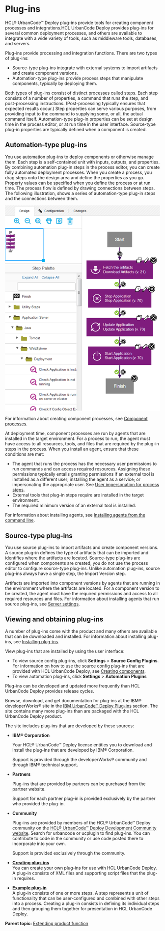 # Plug-ins

HCL® UrbanCode™ Deploy plug-ins provide tools for creating component processes and integrations.HCL UrbanCode Deploy provides plug-ins for several common deployment processes, and others are available to integrate with a wide variety of tools, such as middleware tools, databases, and servers.

Plug-ins provide processing and integration functions. There are two types of plug-ins:

-   Source-type plug-ins integrate with external systems to import artifacts and create component versions.
-   Automation-type plug-ins provide process steps that manipulate components, typically by deploying them.

Both types of plug-ins consist of distinct processes called steps. Each step consists of a number of properties, a command that runs the step, and post-processing instructions. \(Post-processing typically ensures that expected results occur.\) Step properties can serve various purposes, from providing input to the command to supplying some, or all, the actual command itself. Automation-type plug-in properties can be set at design time in the process editor, or at run time in the user interface. Source-type plug-in properties are typically defined when a component is created.

## Automation-type plug-ins

You use automation plug-ins to deploy components or otherwise manage them. Each step is a self-contained unit with inputs, outputs, and properties. By combining automation plug-in steps in the process editor, you can create fully automated deployment processes. When you create a process, you drag steps onto the design area and define the properties as you go. Property values can be specified when you define the process or at run time. The process flow is defined by drawing connections between steps. The following illustration, shows a series of automation-type plug-in steps and the connections between them.

![A simple component process that uses the WebSphere Application Server plug-in to deploy an application](../images/plugin_ch.gif)

For information about creating component processes, see [Component processes](../../com.udeploy.doc/topics/comp_process.md).

At deployment time, component processes are run by agents that are installed in the target environment. For a process to run, the agent must have access to all resources, tools, and files that are required by the plug-in steps in the process. When you install an agent, ensure that these conditions are met:

-   The agent that runs the process has the necessary user permissions to run commands and can access required resources. Assigning these permissions typically entails granting permissions if an external tool is installed as a different user; installing the agent as a service; or impersonating the appropriate user. See [User impersonation for process steps](../../com.udeploy.doc/topics/arch_appx_sudo.md).
-   External tools that plug-in steps require are installed in the target environment.
-   The required minimum version of an external tool is installed.

For information about installing agents, see [Installing agents from the command line](../../com.udeploy.install.doc/topics/agentInstall.md).

## Source-type plug-ins

You use source plug-ins to import artifacts and create component versions. A source plug-in defines the type of artifacts that can be imported and identifies where the artifacts are located. Source-type plug-ins are configured when components are created, you do not use the process editor to configure source-type plug-ins. Unlike automation plug-ins, source plug-ins always have a single step, the Import Version step.

Artifacts are imported into component versions by agents that are running in the environment where the artifacts are located. For a component version to be created, the agent must have the required permissions and access to all required resources and files. For information about installing agents that run source plug-ins, see [Server settings](../../com.udeploy.admin.doc/topics/settings_system.md).

## Viewing and obtaining plug-ins

A number of plug-ins come with the product and many others are available that can be downloaded and installed. For information about installing plug-ins, see [Installing plug-ins](../../com.udeploy.admin.doc/topics/settings_plugins.md).

View plug-ins that are installed by using the user interface:

-   To view source config plug-ins, click **Settings** \> **Source Config Plugins**. For information on how to use the source config plug-ins that are provided with HCL UrbanCode Deploy, see [Creating components](../../com.udeploy.doc/topics/comp_create.md).
-   To view automation plug-ins, click **Settings** \> **Automation Plugins**

Plug-ins can be developed and updated more frequently than HCL UrbanCode Deploy provides release cycles.

Browse, download, and get documentation for plug-ins at the IBM® developerWorks® site in the [IBM UrbanCode™ Deploy Plug-ins](https://developer.ibm.com/urbancode/plugins/ibm-urbancode-deploy) section. The site contains many more plug-ins than are packaged with the HCL UrbanCode Deploy product.

The site includes plug-ins that are developed by these sources:

-   **IBM® Corporation**

    Your HCL® UrbanCode™ Deploy license entitles you to download and install the plug-ins that are developed by IBM® Corporation.

    Support is provided through the developerWorks® community and through IBM® technical support.

-   **Partners**

    Plug-ins that are provided by partners can be purchased from the partner website.

    Support for each partner plug-in is provided exclusively by the partner who provided the plug-in.

-   **Community**

    Plug-ins are provided by members of the HCL® UrbanCode™ Deploy community on the [HCL® UrbanCode™ Deploy Development Community website](https://developer.ibm.com/urbancode/plugins/development-community/). Search for urbancode or ucplugin to find plug-ins. You can contribute to code in the community or use code posted there to incorporate into your own.

    Support is provided exclusively through the community.


-   **[Creating plug-ins](../../com.udeploy.reference.doc/topics/reference_plugins_create.md)**  
You can create your own plug-ins for use with HCL UrbanCode Deploy. A plug-in consists of XML files and supporting script files that the plug-in requires.
-   **[Example plug-in](../../com.udeploy.reference.doc/topics/reference_plugins_example.md)**  
A plug-in consists of one or more steps. A step represents a unit of functionality that can be user-configured and combined with other steps into a process. Creating a plug-in consists in defining its individual steps and then grouping them together for presentation in HCL UrbanCode Deploy.

**Parent topic:** [Extending product function](../../com.udeploy.doc/topics/c_node_extending.md)

